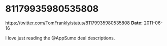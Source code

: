 # 81179935980535808
https://twitter.com/TomFrankly/status/81179935980535808
**Date:** 2011-06-16

I love just reading the @AppSumo deal descriptions.
